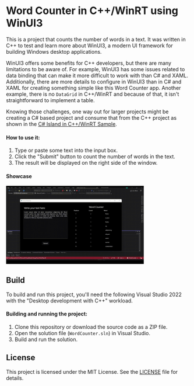 # Word Counter in C++/WinRT using WinUI3

This is a project that counts the number of words in a text. It was written in C++ to test and learn more about WinUI3, a modern UI framework for building Windows desktop applications.

WinUI3 offers some benefits for C++ developers, but there are many limitations to be aware of. For example, WinUI3 has some issues related to data binding that can make it more difficult to work with than C# and XAML. Additionally, there are more details to configure in WinUI3 than in C# and XAML for creating something simple like this Word Counter app. Another example, there is no `DataGrid` in C++/WinRT and because of that, it isn't straightforward to implement a table.

Knowing those challenges, one way out for larger projects might be creating a C# based project and consume that from the C++ project as shown in the [C# Island in C++/WinRT Sample](https://github.com/CommunityToolkit/Sample-Windows-CppWinRT).

#### How to use it:
1. Type or paste some text into the input box.
2. Click the "Submit" button to count the number of words in the text.
3. The result will be displayed on the right side of the window.

#### Showcase
<img src="/resources/showcase.gif" width="75%" height="75%"/>

## Build

To build and run this project, you'll need the following Visual Studio 2022 with the "Desktop development with C++" workload.

#### Building and running the project:
1. Clone this repository or download the source code as a ZIP file.
2. Open the solution file (`WordCounter.sln`) in Visual Studio.
3. Build and run the solution.

## License
This project is licensed under the MIT License. See the [LICENSE](LICENSE) file for details.
